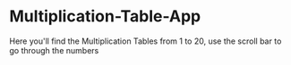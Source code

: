 # Multiplication-Table-App
Here you'll find the Multiplication Tables from 1 to 20, use the scroll bar to go through the numbers
